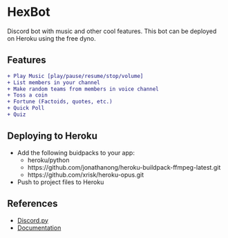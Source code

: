 # HexBot
Discord bot with music and other cool features. This bot can be deployed on Heroku using the free dyno.

Features
---
```diff
+ Play Music [play/pause/resume/stop/volume]
+ List members in your channel
+ Make random teams from members in voice channel
+ Toss a coin
+ Fortune (Factoids, quotes, etc.)
+ Quick Poll
+ Quiz
```

Deploying to Heroku
---
- Add the following buidpacks to your app:
  - heroku/python
  - https<span>://</span>github.com/jonathanong/heroku-buildpack-ffmpeg-latest.git
  - https<span>://</span>github.com/xrisk/heroku-opus.git
- Push to project files to Heroku

References
---
- [Discord.py](https://github.com/Rapptz/discord.py)
- [Documentation](https://discordpy.readthedocs.io/en/latest/index.html)
